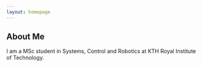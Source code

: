 ```yaml
---
layout: homepage
---
```


## About Me

I am a MSc student in Systems, Control and Robotics at KTH Royal Institute of Technology.


